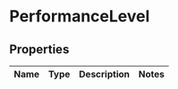 

# PerformanceLevel


## Properties

| Name | Type | Description | Notes |
|------------ | ------------- | ------------- | -------------|



